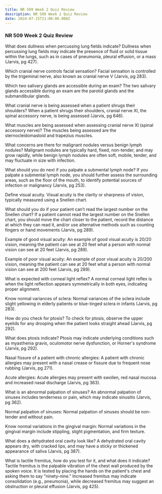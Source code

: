 ```yaml
---
title: NR 509 Week 2 Quiz Review
description: NR 509 Week 2 Quiz Review
date: 2024-07-15T21:00:00.000Z
---
```


### NR 509 Week 2 Quiz Review

What does dullness when percussing lung fields indicate?
Dullness when percussing lung fields may indicate the presence of fluid or solid tissue within the lungs, such as in cases of pneumonia, pleural effusion, or a mass (Jarvis, pg 427).

Which cranial nerve controls facial sensation?
Facial sensation is controlled by the trigeminal nerve, also known as cranial nerve V (Jarvis, pg 283).

Which two salivary glands are accessible during an exam?
The two salivary glands accessible during an exam are the parotid glands and the submandibular glands.

What cranial nerve is being assessed when a patient shrugs their shoulders?
When a patient shrugs their shoulders, cranial nerve XI, the spinal accessory nerve, is being assessed (Jarvis, pg 646).

What muscles are being assessed when assessing cranial nerve XI (spinal accessory nerve)?
The muscles being assessed are the sternocleidomastoid and trapezius muscles.

What concerns are there for malignant nodules versus benign lymph nodules?
Malignant nodules are typically hard, fixed, non-tender, and may grow rapidly, while benign lymph nodules are often soft, mobile, tender, and may fluctuate in size with infection.

What should you do next if you palpate a submental lymph node?
If you palpate a submental lymph node, you should further assess the surrounding areas, such as the floor of the mouth, to identify potential sources of infection or malignancy (Jarvis, pg 253).

Define visual acuity.
Visual acuity is the clarity or sharpness of vision, typically measured using a Snellen chart.

What should you do if your patient can’t read the largest number on the Snellen chart?
If a patient cannot read the largest number on the Snellen chart, you should move the chart closer to the patient, record the distance at which they can read it, and/or use alternative methods such as counting fingers or hand movements (Jarvis, pg 289).

Example of good visual acuity:
An example of good visual acuity is 20/20 vision, meaning the patient can see at 20 feet what a person with normal vision can see at 20 feet (Jarvis, pg 289).

Example of poor visual acuity:
An example of poor visual acuity is 20/200 vision, meaning the patient can see at 20 feet what a person with normal vision can see at 200 feet (Jarvis, pg 289).

What is expected with corneal light reflex?
A normal corneal light reflex is when the light reflection appears symmetrically in both eyes, indicating proper alignment.

Know normal variances of sclera:
Normal variances of the sclera include slight yellowing in elderly patients or blue-tinged sclera in infants (Jarvis, pg 283).

How do you check for ptosis?
To check for ptosis, observe the upper eyelids for any drooping when the patient looks straight ahead (Jarvis, pg 292).

What does ptosis indicate?
Ptosis may indicate underlying conditions such as myasthenia gravis, oculomotor nerve dysfunction, or Horner's syndrome (Jarvis, pg 292).

Nasal fissure of a patient with chronic allergies:
A patient with chronic allergies may present with a nasal crease or fissure due to frequent nose rubbing (Jarvis, pg 271).

Acute allergies:
Acute allergies may present with swollen, red nasal mucosa and increased nasal discharge (Jarvis, pg 363).

What is an abnormal palpation of sinuses?
An abnormal palpation of sinuses includes tenderness or pain, which may indicate sinusitis (Jarvis, pg 362).

Normal palpation of sinuses:
Normal palpation of sinuses should be non-tender and without pain.

Know normal variations in the gingival margin:
Normal variations in the gingival margin include stippling, slight pigmentation, and firm texture.

What does a dehydrated oral cavity look like?
A dehydrated oral cavity appears dry, with cracked lips, and may have a sticky or thickened appearance of saliva (Jarvis, pg 387).

What is tactile fremitus, how do you test for it, and what does it indicate?
Tactile fremitus is the palpable vibration of the chest wall produced by the spoken voice. It is tested by placing the hands on the patient's chest and asking them to say "ninety-nine." Increased fremitus may indicate consolidation (e.g., pneumonia), while decreased fremitus may suggest an obstruction or pleural effusion (Jarvis, pg 425).
